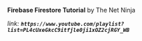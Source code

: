 **Firebase Firestore Tutorial** by The Net Ninja

_link: **`https://www.youtube.com/playlist?list=PL4cUxeGkcC9itfjle0ji1xOZ2cjRGY_WB`**_